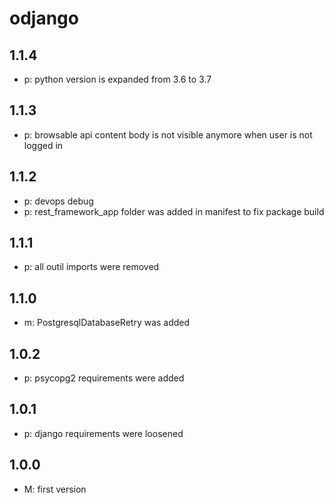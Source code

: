 # odjango

## 1.1.4
* p: python version is expanded from 3.6 to 3.7

## 1.1.3
* p: browsable api content body is not visible anymore when user is not logged in

## 1.1.2
* p: devops debug
* p: rest_framework_app folder was added in manifest to fix package build

## 1.1.1
* p: all outil imports were removed

## 1.1.0
* m: PostgresqlDatabaseRetry was added

## 1.0.2
* p: psycopg2 requirements were added

## 1.0.1
* p: django requirements were loosened

## 1.0.0
* M: first version
